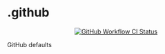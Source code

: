 # .github

<div align='center'>

[![GitHub Workflow CI Status](https://img.shields.io/github/actions/workflow/status/marcusrbrown/.github/main.yaml?branch=main&style=for-the-badge&logo=github%20actions&logoColor=white&label=main)][ci-workflow]

[ci-workflow]: https://github.com/marcusrbrown/.github/actions?query=workflow%3Amain "Search for `main` workflow runs"

</div>

GitHub defaults

